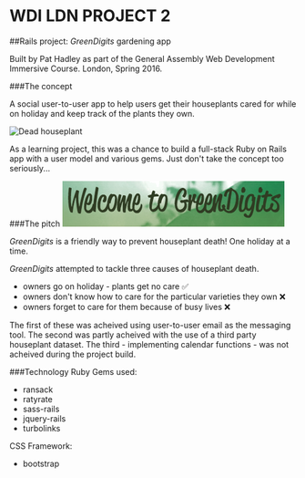 # WDI LDN PROJECT 2
##Rails project: _GreenDigits_ gardening app

Built by Pat Hadley as part of the General Assembly Web Development Immersive Course. London, Spring 2016.

###The concept

A social user-to-user app to help users get their houseplants cared for while on holiday and keep track of the plants they own.

![Dead houseplant](http://www.gardeningknowhow.com/wp-content/uploads/2007/12/dead-plant.jpg)

As a learning project, this was a chance to build a full-stack Ruby on Rails app with a user model and various gems. Just don't take the concept too seriously...

###The pitch
![Welcome to GreenDigits](https://raw.githubusercontent.com/PatHadley/scratchpad/master/greendigits-welcome-screenshot.png)

_GreenDigits_ is a friendly way to prevent houseplant death! One holiday at a time.

_GreenDigits_ attempted to tackle three causes of houseplant death.

* owners go on holiday - plants get no care :white_check_mark:
* owners don't know how to care for the particular varieties they own :x:
* owners forget to care for them because of busy lives :x:

The first of these was acheived using user-to-user email as the messaging tool.
The second was partly acheived with the use of a third party houseplant dataset.
The third - implementing calendar functions - was not acheived during the project build.


###Technology
Ruby Gems used:

* ransack
* ratyrate
* sass-rails
* jquery-rails
* turbolinks

CSS Framework:

* bootstrap




